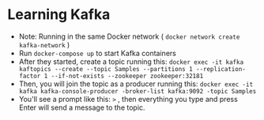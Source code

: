 # Learning Kafka

* Note: Running in the same Docker network ( `docker network create kafka-network` )
* Run `docker-compose up` to start Kafka containers
* After they started, create a topic running this: `docker exec -it kafka kaftopics --create --topic Samples --partitions 1 --replication-factor 1 --if-not-exists --zookeeper zookeeper:32181`
* Then, you will join the topic as a producer running this: `docker exec -it kafka kafka-console-producer -broker-list kafka:9092 -topic Samples`
* You'll see a prompt like this: `>` , then everything you type and press Enter will send a message to the topic.